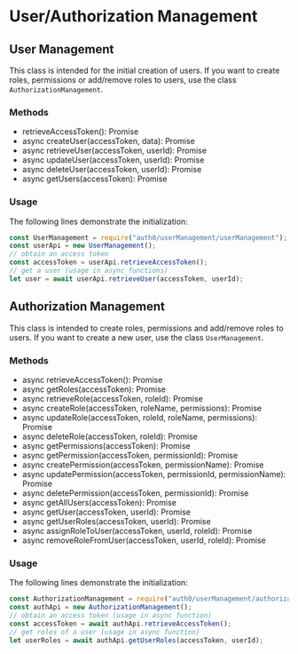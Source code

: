 # User/Authorization Management

## User Management

This class is intended for the initial creation of users. If you want to create roles, permissions or add/remove roles to users, use the class `AuthorizationManagement`.

### Methods

- retrieveAccessToken(): Promise
- async createUser(accessToken, data): Promise
- async retrieveUser(accessToken, userId): Promise
- async updateUser(accessToken, userId): Promise
- async deleteUser(accessToken, userId): Promise
- async getUsers(accessToken): Promise

### Usage
The following lines demonstrate the initialization:

```javascript
const UserManagement = require("auth0/userManagement/userManagement");
const userApi = new UserManagement();
// obtain an access token
const accessToken = userApi.retrieveAccessToken();
// get a user (usage in async functions)
let user = await userApi.retrieveUser(accessToken, userId);
```

## Authorization Management

This class is intended to create roles, permissions and add/remove roles to users. If you want to create a new user, use the class `UserManagement`.

### Methods

- async retrieveAccessToken(): Promise
- async getRoles(accessToken): Promise
- async retrieveRole(accessToken, roleId): Promise
- async createRole(accessToken, roleName, permissions): Promise
- async updateRole(accessToken, roleId, roleName, permissions): Promise
- async deleteRole(accessToken, roleId): Promise
- async getPermissions(accessToken): Promise
- async getPermission(accessToken, permissionId): Promise
- async createPermission(accessToken, permissionName): Promise
- async updatePermission(accessToken, permissionId, permissionName): Promise
- async deletePermission(accessToken, permissionId): Promise
- async getAllUsers(accessToken): Promise
- async getUser(accessToken, userId): Promise
- async getUserRoles(accessToken, userId): Promise
- async assignRoleToUser(accessToken, userId, roleId): Promise
- async removeRoleFromUser(accessToken, userId, roleId): Promise

### Usage
The following lines demonstrate the initialization:

```javascript
const AuthorizationManagement = require("auth0/userManagement/authorizationManagement");
const authApi = new AuthorizationManagement();
// obtain an access token (usage in async function)
const accessToken = await authApi.retrieveAccessToken();
// get roles of a user (usage in async function)
let userRoles = await authApi.getUserRoles(accessToken, userId);
```
